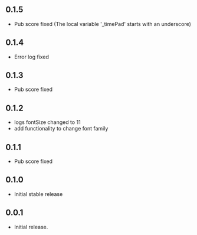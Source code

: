 ## 0.1.5

* Pub score fixed (The local variable '_timePad' starts with an underscore)

## 0.1.4

* Error log fixed

## 0.1.3

* Pub score fixed

## 0.1.2

* logs fontSize changed to 11
* add functionality to change font family

## 0.1.1

* Pub score fixed

## 0.1.0

* Initial stable release

## 0.0.1

* Initial release.
